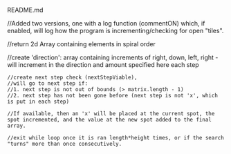 README.md

//Added two versions, one with a log function (commentON) which, if enabled, will log how the program is incrementing/checking for open "tiles".



//return 2d Array containing elements in spiral order

  //create 'direction': array containing increments of right, down, left, right - will increment in the direction and amount specified here each step

    //create next step check (nextStepViable),
    //will go to next step if:
    //1. next step is not out of bounds (> matrix.length - 1)
    //2. next step has not been gone before (next step is not 'x', which is put in each step)

    //If available, then an 'x' will be placed at the current spot, the spot incremented, and the value at the new spot added to the final array.

    //exit while loop once it is ran length*height times, or if the search "turns" more than once consecutively.
